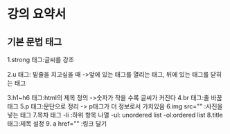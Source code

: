 
<h1>강의 요약서</h1>
<h2>기본 문법 태그</h2>

1.strong 태그:글씨를 강조

2.u 태그: 밑줄을 치고싶을 때
 ->앞에 있는 태그를 열리는 태그, 뒤에 있는 태그를 닫히는 태그

3.h1~h6 태그:html의 제목 정의
->숫자가 작을 수록 글씨가 커진다
4.br 태그:줄 바꿈 태그
5.p 태그:문단으로 정리
-> p태그가 더 정보로서 가치있음
6.img src="" :사진을 넣는 태그
7.목차 태그
 -li :하위 항목 나열
 -ul: unordered list
 -ol:ordered list
 8.title 태그:제목 설정
9. a href="" :링크 달기 
